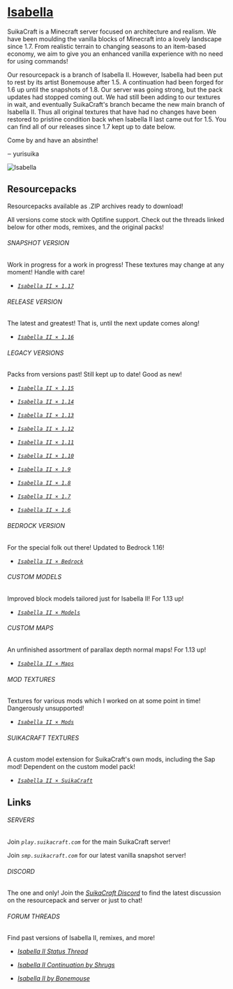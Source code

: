 # [Isabella](http://suikacraft.com)

SuikaCraft is a Minecraft server focused on architecture and realism. We have been moulding the vanilla blocks of Minecraft into a lovely landscape since 1.7. From realistic terrain to changing seasons to an item-based economy, we aim to give you an enhanced vanilla experience with no need for using commands!

Our resourcepack is a branch of Isabella II. However, Isabella had been put to rest by its artist Bonemouse after 1.5. A continuation had been forged for 1.6 up until the snapshots of 1.8. Our server was going strong, but the pack updates had stopped coming out. We had still been adding to our textures in wait, and eventually SuikaCraft's branch became the new main branch of Isabella II. Thus all original textures that have had no changes have been restored to pristine condition back when Isabella II last came out for 1.5. You can find all of our releases since 1.7 kept up to date below.

Come by and have an absinthe!

‒ yurisuika

![Isabella](https://raw.githubusercontent.com/yurisuika/Isabella/master/Isabella%20II%20×%201.13/pack.png)

## Resourcepacks

Resourcepacks available as .ZIP archives ready to download!

All versions come stock with Optifine support. Check out the threads linked below for other mods, remixes, and the original packs!

###### SNAPSHOT VERSION

Work in progress for a work in progress! These textures may change at any moment! Handle with care!

* [*`Isabella II × 1.17`*](https://github.com/yurisuika/Isabella/raw/master/Archives/Isabella%20II%20×%201.17.zip)

###### RELEASE VERSION

The latest and greatest! That is, until the next update comes along!

* [*`Isabella II × 1.16`*](https://github.com/yurisuika/Isabella/raw/master/Archives/Isabella%20II%20×%201.16.zip)

###### LEGACY VERSIONS

Packs from versions past! Still kept up to date! Good as new!

* [*`Isabella II × 1.15`*](https://github.com/yurisuika/Isabella/raw/master/Archives/Isabella%20II%20×%201.15.zip)

* [*`Isabella II × 1.14`*](https://github.com/yurisuika/Isabella/raw/master/Archives/Isabella%20II%20×%201.14.zip)

* [*`Isabella II × 1.13`*](https://github.com/yurisuika/Isabella/raw/master/Archives/Isabella%20II%20×%201.13.zip)

* [*`Isabella II × 1.12`*](https://github.com/yurisuika/Isabella/raw/master/Archives/Isabella%20II%20×%201.12.zip)

* [*`Isabella II × 1.11`*](https://github.com/yurisuika/Isabella/raw/master/Archives/Isabella%20II%20×%201.11.zip)

* [*`Isabella II × 1.10`*](https://github.com/yurisuika/Isabella/raw/master/Archives/Isabella%20II%20×%201.10.zip)

* [*`Isabella II × 1.9`*](https://github.com/yurisuika/Isabella/raw/master/Archives/Isabella%20II%20×%201.9.zip)

* [*`Isabella II × 1.8`*](https://github.com/yurisuika/Isabella/raw/master/Archives/Isabella%20II%20×%201.8.zip)

* [*`Isabella II × 1.7`*](https://github.com/yurisuika/Isabella/raw/master/Archives/Isabella%20II%20×%201.7.zip)

* [*`Isabella II × 1.6`*](https://github.com/yurisuika/Isabella/raw/master/Archives/Isabella%20II%20×%201.6.zip)

###### BEDROCK VERSION

For the special folk out there! Updated to Bedrock 1.16!

* [*`Isabella II × Bedrock`*](https://github.com/yurisuika/Isabella/raw/master/Archives/Isabella%20II%20×%20Bedrock.mcpack)

###### CUSTOM MODELS

Improved block models tailored just for Isabella II! For 1.13 up!

* [*`Isabella II × Models`*](https://github.com/yurisuika/Isabella/raw/master/Archives/Isabella%20II%20×%20Models.zip)

###### CUSTOM MAPS

An unfinished assortment of parallax depth normal maps! For 1.13 up!

* [*`Isabella II × Maps`*](https://github.com/yurisuika/Isabella/raw/master/Archives/Isabella%20II%20×%20Maps.zip)

###### MOD TEXTURES

Textures for various mods which I worked on at some point in time! Dangerously unsupported!

* [*`Isabella II × Mods`*](https://github.com/yurisuika/Isabella/raw/master/Archives/Isabella%20II%20×%20Mods.zip)

###### SUIKACRAFT TEXTURES

A custom model extension for SuikaCraft's own mods, including the Sap mod! Dependent on the custom model pack!

* [*`Isabella II × SuikaCraft`*](https://github.com/yurisuika/Isabella/raw/master/Archives/Isabella%20II%20×%20SuikaCraft.zip)


## Links

###### SERVERS

Join *`play.suikacraft.com`* for the main SuikaCraft server!

Join *`smp.suikacraft.com`* for our latest vanilla snapshot server!

###### DISCORD

The one and only! Join the *[SuikaCraft Discord](https://discord.gg/0zdNEkQle7Qg9C1H)* to find the latest discussion on the resourcepack and server or just to chat!

###### FORUM THREADS

Find past versions of Isabella II, remixes, and more!

* *[Isabella II Status Thread](http://www.minecraftforum.net/forums/mapping-and-modding-java-edition/resource-packs/resource-pack-discussion/2745599)*

* *[Isabella II Continuation by Shrugs](https://www.minecraftforum.net/forums/mapping-and-modding-java-edition/resource-packs/1244972-16x-1-6-1-7-1-8beta-isabella-ii-unofficial-thread)*

* *[Isabella II by Bonemouse](http://www.minecraftforum.net/forums/mapping-and-modding-java-edition/resource-packs/1226573)*
